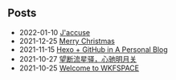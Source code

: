 ## Posts  
- 2022-01-10 [J'accuse](https://njusunset.github.io/project/2022/Wo-kong-su/)  
- 2021-12-25 [Merry Christmas](https://njusunset.github.io/project/2021/Merry-Christmas/)  
- 2021-11-15 [Hexo + GitHub in A Personal Blog](https://njusunset.github.io/project/2021/Hexoplusgithub/)  
- 2021-10-27 [望断流星驿，心驰明月关](https://njusunset.github.io/project/2021/211027forward/)  
- 2021-10-25 [Welcome to WKFSPACE](https://njusunset.github.io/project/2021/Welcome-to-WKFSPACE/)  
  
